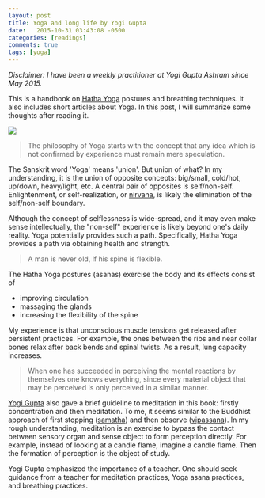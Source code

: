 ```yaml
---
layout: post
title: Yoga and long life by Yogi Gupta
date:   2015-10-31 03:43:08 -0500
categories: [readings]
comments: true
tags: [yoga]
---
```

*Disclaimer: I have been a weekly practitioner at Yogi Gupta Ashram
since May 2015.*

This is a handbook on [Hatha Yoga](https://en.wikipedia.org/wiki/Hatha_yoga) postures and breathing techniques.
It also includes short articles about Yoga.
In this post, I will summarize some thoughts after reading it.

<a href="https://www.amazon.com/gp/product/0996345604/ref=as_li_tl?ie=UTF8&camp=1789&creative=9325&creativeASIN=0996345604&linkCode=as2&tag=nosarthur2016-20&linkId=f38421744fdfaed3bd8e2ee1fe413c7f" target="_blank"><img border="0" src="//ws-na.amazon-adsystem.com/widgets/q?_encoding=UTF8&MarketPlace=US&ASIN=0996345604&ServiceVersion=20070822&ID=AsinImage&WS=1&Format=_SL250_&tag=nosarthur2016-20" ></a><img src="//ir-na.amazon-adsystem.com/e/ir?t=nosarthur2016-20&l=am2&o=1&a=0996345604" width="1" height="1" border="0" alt="" style="border:none !important; margin:0px !important;" />

> The philosophy of Yoga starts with the concept that any idea which is not confirmed by experience must remain mere speculation.

The Sanskrit word 'Yoga' means 'union'. But union of what?
In my understanding, it is the union of opposite concepts:
big/small, cold/hot, up/down, heavy/light, etc.
A central pair of opposites is self/non-self.
Enlightenment, or self-realization, or [nirvana](https://en.wikipedia.org/wiki/Nirvana),
is likely the elimination of the self/non-self boundary.

Although the concept of selflessness is wide-spread, and it may even make sense
intellectually, the "non-self" experience is likely beyond one's daily reality.
Yoga potentially provides such a path.
Specifically, Hatha Yoga provides a path via obtaining health and strength.

> A man is never old, if his spine is flexible.

The Hatha Yoga postures (asanas) exercise the body and its effects consist of

* improving circulation
* massaging the glands
* increasing the flexibility of the spine

My experience is that unconscious muscle tensions get released after persistent practices.
For example, the ones between the ribs and near collar bones relax after back bends and spinal twists.
As a result, lung capacity increases.

> When one has succeeded in perceiving the mental reactions by themselves one knows everything, since every material object that may be perceived is only perceived in a similar manner.

[Yogi Gupta][1] also gave a brief guideline to meditation in this book:
firstly concentration and then meditation.
To me, it seems similar to the Buddhist approach of
first stopping ([samatha](https://en.wikipedia.org/wiki/Samatha)) and then observe ([vipassana](https://en.wikipedia.org/wiki/Vipassanā)).
In my rough understanding, meditation is an exercise to bypass the contact between
sensory organ and sense object to form perception directly.
For example, instead of looking at a candle flame, imagine a candle flame.
Then the formation of perception is the object of study.

Yogi Gupta emphasized the importance of a teacher.
One should seek guidance from a teacher for meditation practices, Yoga asana practices, and breathing practices.

[1]: http://www.dharmayogacenter.com/resources/yogi-gupta/
